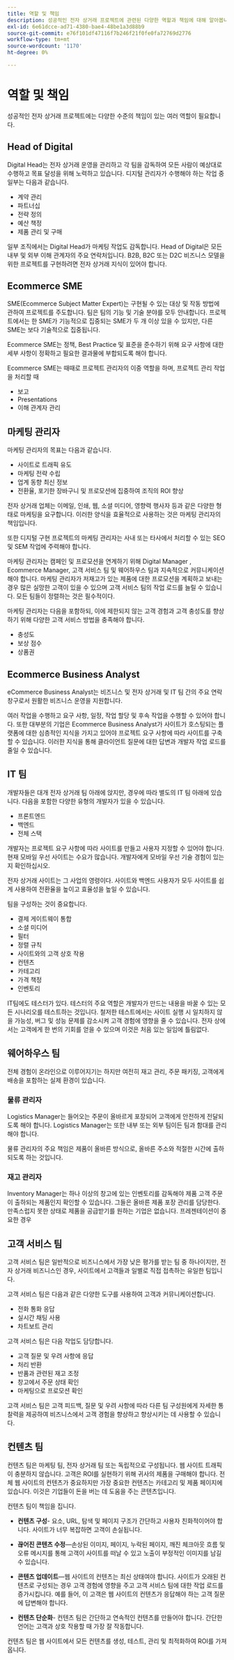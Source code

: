 ```yaml
---
title: 역할 및 책임
description: 성공적인 전자 상거래 프로젝트에 관련된 다양한 역할과 책임에 대해 알아봅니다.
exl-id: 6e61dcce-ad71-4380-bae4-48be1a3d88b9
source-git-commit: e76f101df47116f7b246f21f0fe0fa72769d2776
workflow-type: tm+mt
source-wordcount: '1170'
ht-degree: 0%

---
```


# 역할 및 책임

성공적인 전자 상거래 프로젝트에는 다양한 수준의 책임이 있는 여러 역할이 필요합니다.

## Head of Digital

Digital Head는 전자 상거래 운영을 관리하고 각 팀을 감독하여 모든 사람이 예상대로 수행하고 목표 달성을 위해 노력하고 있습니다. 디지털 관리자가 수행해야 하는 작업 중 일부는 다음과 같습니다.

- 계약 관리
- 파트너십
- 전략 정의
- 예산 책정
- 제품 관리 및 구매

일부 조직에서는 Digital Head가 마케팅 작업도 감독합니다. Head of Digital은 모든 내부 및 외부 이해 관계자의 주요 연락처입니다. B2B, B2C 또는 D2C 비즈니스 모델을 위한 프로젝트를 구현하려면 전자 상거래 지식이 있어야 합니다.

## Ecommerce SME

SME(Ecommerce Subject Matter Expert)는 구현될 수 있는 대상 및 작동 방법에 관하여 프로젝트를 주도합니다. 팀은 팀의 기능 및 기술 분야를 모두 안내합니다. 프로젝트에서는 한 SME가 기능적으로 집중되는 SME가 두 개 이상 있을 수 있지만, 다른 SME는 보다 기술적으로 집중됩니다.

Ecommerce SME는 정책, Best Practice 및 표준을 준수하기 위해 요구 사항에 대한 세부 사항이 정확하고 필요한 결과물에 부합되도록 해야 합니다.

Ecommerce SME는 때때로 프로젝트 관리자의 이중 역할을 하며, 프로젝트 관리 작업을 처리할 때

- 보고
- Presentations
- 이해 관계자 관리

## 마케팅 관리자

마케팅 관리자의 목표는 다음과 같습니다.

- 사이트로 트래픽 유도
- 마케팅 전략 수립
- 업계 동향 최신 정보
- 전환율, 포기한 장바구니 및 프로모션에 집중하여 조직의 ROI 향상

전자 상거래 업체는 이메일, 인쇄, 웹, 소셜 미디어, 영향력 행사자 등과 같은 다양한 형태로 마케팅을 요구합니다. 이러한 양식을 효율적으로 사용하는 것은 마케팅 관리자의 책임입니다.

또한 디지털 구현 프로젝트의 마케팅 관리자는 사내 또는 타사에서 처리할 수 있는 SEO 및 SEM 작업에 주력해야 합니다.

마케팅 관리자는 캠페인 및 프로모션을 연계하기 위해 Digital Manager , Ecommerce Manager, 고객 서비스 팀 및 웨어하우스 팀과 지속적으로 커뮤니케이션해야 합니다. 마케팅 관리자가 저재고가 있는 제품에 대한 프로모션을 계획하고 보내는 경우 많은 실망한 고객이 있을 수 있으며 고객 서비스 팀의 작업 로드를 늘릴 수 있습니다. 모든 팀들이 정렬하는 것은 필수적이다.

마케팅 관리자는 다음을 포함하되, 이에 제한되지 않는 고객 경험과 고객 충성도를 향상하기 위해 다양한 고객 서비스 방법을 충족해야 합니다.

- 충성도
- 보상 점수
- 상품권

## Ecommerce Business Analyst

eCommerce Business Analyst는 비즈니스 및 전자 상거래 및 IT 팀 간의 주요 연락 창구로서 원활한 비즈니스 운영을 지원합니다.

여러 작업을 수행하고 요구 사항, 일정, 작업 할당 및 후속 작업을 수행할 수 있어야 합니다. 또한 대부분의 기업은 Ecommerce Business Analyst가 사이트가 호스팅되는 플랫폼에 대한 심층적인 지식을 가지고 있어야 프로젝트 요구 사항에 따라 사이트를 구축할 수 있습니다. 이러한 지식을 통해 클라이언트 질문에 대한 답변과 개발자 작업 로드를 줄일 수 있습니다.

## IT 팀

개발자들은 대개 전자 상거래 팀 아래에 앉지만, 경우에 따라 별도의 IT 팀 아래에 있습니다. 다음을 포함한 다양한 유형의 개발자가 있을 수 있습니다.

- 프론트엔드
- 백엔드
- 전체 스택

개발자는 프로젝트 요구 사항에 따라 사이트를 만들고 사용자 지정할 수 있어야 합니다. 현재 모바일 우선 사이트는 수요가 많습니다. 개발자에게 모바일 우선 기술 경험이 있는지 확인하십시오.

전자 상거래 사이트는 그 사업의 영령이다. 사이트와 백엔드 사용자가 모두 사이트를 쉽게 사용하여 전환율을 높이고 효율성을 높일 수 있습니다.

팀을 구성하는 것이 중요합니다.

- 결제 게이트웨이 통합
- 소셜 미디어
- 필터
- 정렬 규칙
- 사이트와의 고객 상호 작용
- 컨텐츠
- 카테고리
- 가격 책정
- 인벤토리

IT팀에도 테스터가 있다. 테스터의 주요 역할은 개발자가 만드는 내용을 바꿀 수 있는 모든 시나리오를 테스트하는 것입니다. 철저한 테스트에서는 사이트 실행 시 일치하지 않을 가능성, 버그 및 성능 문제를 감소시켜 고객 경험에 영향을 줄 수 있습니다. 전자 상에서는 고객에게 한 번의 기회를 얻을 수 있으며 이것은 처음 있는 일임에 틀림없다.

## 웨어하우스 팀

전체 경험이 온라인으로 이루어지기는 하지만 여전히 재고 관리, 주문 패키징, 고객에게 배송을 포함하는 실제 환경이 있습니다.

### 물류 관리자

Logistics Manager는 들어오는 주문이 올바르게 포장되어 고객에게 안전하게 전달되도록 해야 합니다. Logistics Manager는 또한 내부 또는 외부 팀이든 팀과 함대를 관리해야 합니다.

물류 관리자의 주요 책임은 제품이 올바른 방식으로, 올바른 주소와 적절한 시간에 출하되도록 하는 것입니다.

### 재고 관리자

Inventory Manager는 하나 이상의 창고에 있는 인벤토리를 감독해야 제품 고객 주문이 출하되는 제품인지 확인할 수 있습니다. 그들은 올바른 제품 포장 관리를 담당한다. 만족스럽지 못한 상태로 제품을 공급받기를 원하는 기업은 없습니다. 프레젠테이션이 중요한 경우

## 고객 서비스 팀

고객 서비스 팀은 일반적으로 비즈니스에서 가장 낮은 평가를 받는 팀 중 하나이지만, 전자 상거래 비즈니스인 경우, 사이트에서 고객들과 일별로 직접 접촉하는 유일한 팀입니다.

고객 서비스 팀은 다음과 같은 다양한 도구를 사용하여 고객과 커뮤니케이션합니다.

- 전화 통화 응답
- 실시간 채팅 사용
- 차트보트 관리

고객 서비스 팀은 다음 작업도 담당합니다.

- 고객 질문 및 우려 사항에 응답
- 처리 반환
- 반품과 관련된 재고 조정
- 창고에서 주문 상태 확인
- 마케팅으로 프로모션 확인

고객 서비스 팀은 고객 피드백, 질문 및 우려 사항에 따라 다른 팀 구성원에게 자세한 통찰력을 제공하여 비즈니스에서 고객 경험을 향상하고 향상시키는 데 사용할 수 있습니다.

## 컨텐츠 팀

컨텐츠 팀은 마케팅 팀, 전자 상거래 팀 또는 독립적으로 구성됩니다. 웹 사이트 트래픽이 충분하지 않습니다. 고객은 ROI를 실현하기 위해 귀사의 제품을 구매해야 합니다. 전체 웹 사이트의 컨텐츠가 중요하지만 가장 중요한 컨텐츠는 카테고리 및 제품 페이지에 있습니다. 이것은 기업들이 돈을 버는 데 도움을 주는 콘텐츠입니다.

컨텐츠 팀이 책임을 집니다.

- **컨텐츠 구성**- 요소, URL, 탐색 및 페이지 구조가 간단하고 사용자 친화적이어야 합니다. 사이트가 너무 복잡하면 고객이 손실됩니다.

- **끊어진 콘텐츠 수정**—손상된 이미지, 페이지, 누락된 페이지, 깨진 체크아웃 흐름 및 오류 메시지를 통해 고객이 사이트를 떠날 수 있고 노출이 부정적인 이미지를 남길 수 있습니다.

- **콘텐츠 업데이트**—웹 사이트의 컨텐츠는 최신 상태여야 합니다. 사이트가 오래된 컨텐츠로 구성되는 경우 고객 경험에 영향을 주고 고객 서비스 팀에 대한 작업 로드를 증가시킵니다. 예를 들어, 이 고객은 웹 사이트의 컨텐츠가 응답해야 하는 고객 질문에 답변해야 합니다.

- **컨텐츠 단순화**- 컨텐츠 팀은 간단하고 연속적인 컨텐츠를 만들어야 합니다. 간단한 언어는 고객과 상호 작용할 때 가장 잘 작동합니다.

컨텐츠 팀은 웹 사이트에서 모든 컨텐츠를 생성, 테스트, 관리 및 최적화하여 ROI를 가져옵니다.

